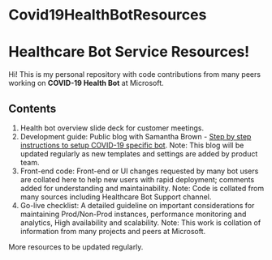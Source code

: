 # Covid19HealthBotResources
# Healthcare Bot Service Resources!

Hi! This is my personal repository with code contributions from many peers working on **COVID-19 Health Bot** at Microsoft. 

## Contents

1. Health bot overview slide deck for customer meetings.
2. Development guide: Public blog with Samantha Brown - [Step by step instructions to setup COVID-19 specific bot](https://techcommunity.microsoft.com/t5/healthcare-and-life-sciences/quick-start-setting-up-your-covid-19-health-bot/ba-p/1230537?_lrsc=6c7bb47f-50aa-460b-85e0-dd9a1ca23fb3). Note: This blog will be updated regularly as new templates and settings are added by product team.
3. Front-end code: Front-end or UI changes requested by many bot users are collated here to help new users with rapid deployment; comments added for understanding and maintainability. Note: Code is collated from many sources including Healthcare Bot Support channel.
4. Go-live checklist: A detailed guideline on important considerations for maintaining Prod/Non-Prod instances, performance monitoring and analytics, High availability and scalability. Note: This work is collation of information from many projects and peers at Microsoft. 
	

More resources to be updated regularly.
